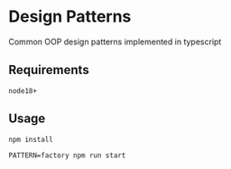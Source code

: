 # Design Patterns

Common OOP design patterns implemented in typescript

## Requirements

```node18+```

## Usage

```npm install```

```PATTERN=factory npm run start```